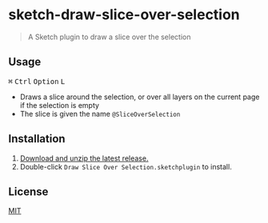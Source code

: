 # sketch-draw-slice-over-selection

> A Sketch plugin to draw a slice over the selection

## Usage

<kbd>⌘</kbd> <kbd>Ctrl</kbd> <kbd>Option</kbd> <kbd>L</kbd>

- Draws a slice around the selection, or over all layers on the current page if the selection is empty
- The slice is given the name `@SliceOverSelection`

## Installation

1. [Download and unzip the latest release.](https://github.com/yuanqing/sketch-draw-slice-over-selection/releases)
2. Double-click `Draw Slice Over Selection.sketchplugin` to install.

## License

[MIT](LICENSE.md)
